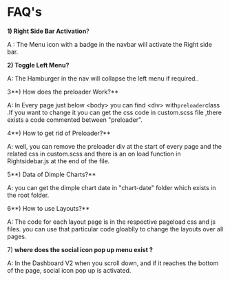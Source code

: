 # FAQ's

**1\) Right Side Bar Activation**?

A : The Menu icon with a badge in the navbar will activate the Right side bar.

**2\) Toggle Left Menu?**

A: The Hamburger in the nav will collapse the left menu if required..

3**\) How does the preloader Work?**

A: In Every page just below &lt;body&gt; you can find &lt;div&gt; with`preloader`class .If you want to change it you can get the css code in custom.scss file ,there exists a code commented between "preloader".

4**\) How to get rid of Preloader?**

A: well, you can remove the preloader div at the start of every page and the related css in custom.scss and there is an on load function in Rightsidebar.js at the end of the file.

5**\) Data of Dimple Charts?**

A: you can get the dimple chart date in "chart-date" folder which exists in the root folder.

6**\) How to use Layouts?**

A: The code for each layout page is in the respective pageload css and js files. you can use that particular code gloablly to change the layouts over all pages.

7\)  **where does the social icon pop up menu exist ?**

A: In the Dashboard V2 when you scroll down, and if it reaches the bottom of the page, social icon pop up is activated.


